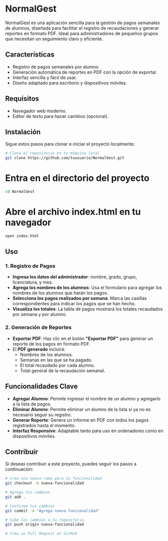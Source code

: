 # NormalGest

NormalGest es una aplicación sencilla para la gestión de pagos semanales de alumnos, diseñada para facilitar el registro de recaudaciones y generar reportes en formato PDF. Ideal para administradores de pequeños grupos que necesitan un seguimiento claro y eficiente.

## Características
- Registro de pagos semanales por alumno.
- Generación automática de reportes en PDF con la opción de exportar.
- Interfaz sencilla y fácil de usar.
- Diseño adaptado para escritorio y dispositivos móviles.

## Requisitos

- Navegador web moderno.
- Editor de texto para hacer cambios (opcional).

## Instalación

Sigue estos pasos para clonar e iniciar el proyecto localmente:

```bash
# Clona el repositorio en tu máquina local
git clone https://github.com/tuusuario/NormalGest.git
```
# Entra en el directorio del proyecto
```bash
cd NormalGest
```
# Abre el archivo index.html en tu navegador
```bash
open index.html
```
## Uso

### 1. Registro de Pagos
- **Ingresa los datos del administrador**: nombre, grado, grupo, licenciatura, y mes.
- **Agrega los nombres de los alumnos**: Usa el formulario para agregar los nombres de los alumnos que harán los pagos.
- **Selecciona los pagos realizados por semana**: Marca las casillas correspondientes para indicar los pagos que se han hecho.
- **Visualiza los totales**: La tabla de pagos mostrará los totales recaudados por semana y por alumno.

### 2. Generación de Reportes
- **Exportar PDF**: Haz clic en el botón **"Exportar PDF"** para generar un reporte de los pagos en formato PDF.
- El **PDF generado** incluirá:
  - Nombres de los alumnos.
  - Semanas en las que se ha pagado.
  - El total recaudado por cada alumno.
  - Total general de la recaudación semanal.

## Funcionalidades Clave

- **Agregar Alumno**: Permite ingresar el nombre de un alumno y agregarlo a la lista de pagos.
- **Eliminar Alumno**: Permite eliminar un alumno de la lista si ya no es necesario seguir su registro.
- **Generar Reporte**: Genera un informe en PDF con todos los pagos registrados hasta el momento.
- **Interfaz Responsive**: Adaptable tanto para uso en ordenadores como en dispositivos móviles.

## Contribuir

Si deseas contribuir a este proyecto, puedes seguir los pasos a continuación:

```bash
# Crea una nueva rama para tu funcionalidad
git checkout -b nueva-funcionalidad

# Agrega tus cambios
git add .

# Confirma tus cambios
git commit -m "Agrega nueva funcionalidad"

# Sube los cambios a tu repositorio
git push origin nueva-funcionalidad

# Crea un Pull Request en GitHub
